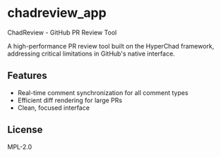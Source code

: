 # chadreview_app

ChadReview - GitHub PR Review Tool

A high-performance PR review tool built on the HyperChad framework, addressing critical limitations in GitHub's native interface.

## Features

- Real-time comment synchronization for all comment types
- Efficient diff rendering for large PRs
- Clean, focused interface

## License

MPL-2.0
